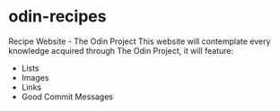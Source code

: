 # odin-recipes
Recipe Website - The Odin Project
This website will contemplate every knowledge acquired through The Odin Project, it will feature:
- Lists
- Images
- Links
- Good Commit Messages
